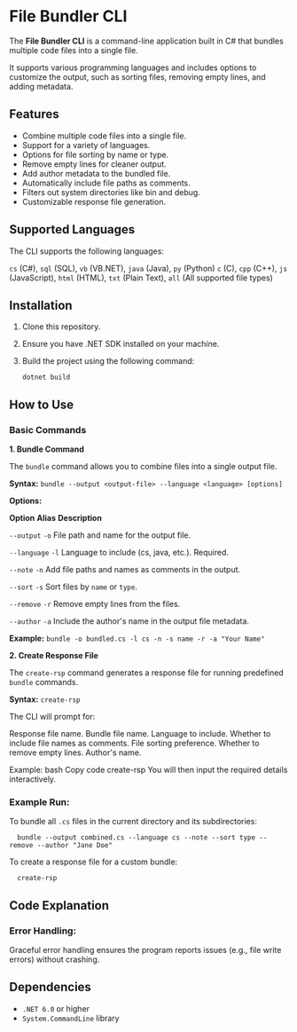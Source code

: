 # File Bundler CLI

The **File Bundler CLI** is a command-line application built in C# that bundles multiple code files into a single file.

It supports various programming languages and includes options to customize the output, such as sorting files, removing empty lines, and adding metadata.

## Features

- Combine multiple code files into a single file.
- Support for a variety of languages.
- Options for file sorting by name or type.
- Remove empty lines for cleaner output.
- Add author metadata to the bundled file.
- Automatically include file paths as comments.
- Filters out system directories like bin and debug.
- Customizable response file generation.

## Supported Languages

The CLI supports the following languages:

`cs` (C#), `sql` (SQL), `vb` (VB.NET), `java` (Java), `py` (Python) `c` (C),
`cpp` (C++), `js` (JavaScript), `html` (HTML), `txt` (Plain Text), `all` (All supported file types)

## Installation

1. Clone this repository.
2. Ensure you have .NET SDK installed on your machine.
3. Build the project using the following command:
   
   ```
   dotnet build
   ```
   
## How to Use

### Basic Commands

**1. Bundle Command**

   The `bundle` command allows you to combine files into a single output file.

   **Syntax:**
      ```
      bundle --output <output-file> --language <language> [options]
      ```

   **Options:**
   
   **Option**	**Alias**	 **Description**
   
   `--output`	   `-o`	     File path and name for the output file.
   
   `--language`	 `-l`      Language to include (cs, java, etc.). Required.
   
   `--note`	     `-n`	     Add file paths and names as comments in the output.
   
   `--sort`	     `-s`	     Sort files by `name` or `type`.
   
   `--remove`     `-r`	     Remove empty lines from the files.
   
   `--author`	   `-a`	     Include the author's name in the output file metadata.

   **Example:**
      ```
      bundle -o bundled.cs -l cs -n -s name -r -a "Your Name"
      ```

**2. Create Response File**

   The `create-rsp` command generates a response file for running predefined `bundle` commands.

   **Syntax:**
     ```
       create-rsp
     ```

   The CLI will prompt for:

   Response file name.
   Bundle file name.
   Language to include.
   Whether to include file names as comments.
   File sorting preference.
   Whether to remove empty lines.
   Author's name.
   
   Example:
   bash
   Copy code
   create-rsp
   You will then input the required details interactively.

### Example Run:
To bundle all `.cs` files in the current directory and its subdirectories:

   ```
     bundle --output combined.cs --language cs --note --sort type --remove --author "Jane Doe"
   ```

To create a response file for a custom bundle:
```
  create-rsp
```
## Code Explanation
  
### Error Handling:

Graceful error handling ensures the program reports issues (e.g., file write errors) without crashing.


## Dependencies

- `.NET 6.0` or higher
- `System.CommandLine` library
